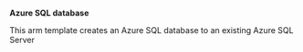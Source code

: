 **Azure SQL database**

 This arm template creates an Azure SQL database to an existing Azure SQL Server 